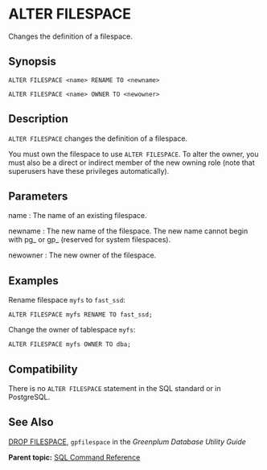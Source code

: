 # ALTER FILESPACE 

Changes the definition of a filespace.

## Synopsis 

``` {#sql_command_synopsis}
ALTER FILESPACE <name> RENAME TO <newname>

ALTER FILESPACE <name> OWNER TO <newowner>
```

## Description 

`ALTER FILESPACE` changes the definition of a filespace.

You must own the filespace to use `ALTER FILESPACE`. To alter the owner, you must also be a direct or indirect member of the new owning role \(note that superusers have these privileges automatically\).

## Parameters 

name
:   The name of an existing filespace.

newname
:   The new name of the filespace. The new name cannot begin with pg\_ or gp\_ \(reserved for system filespaces\).

newowner
:   The new owner of the filespace.

## Examples 

Rename filespace `myfs` to `fast_ssd`:

```
ALTER FILESPACE myfs RENAME TO fast_ssd;
```

Change the owner of tablespace `myfs`:

```
ALTER FILESPACE myfs OWNER TO dba;
```

## Compatibility 

There is no `ALTER FILESPACE` statement in the SQL standard or in PostgreSQL.

## See Also 

[DROP FILESPACE](DROP_FILESPACE.html), `gpfilespace` in the *Greenplum Database Utility Guide*

**Parent topic:** [SQL Command Reference](../sql_commands/sql_ref.html)

